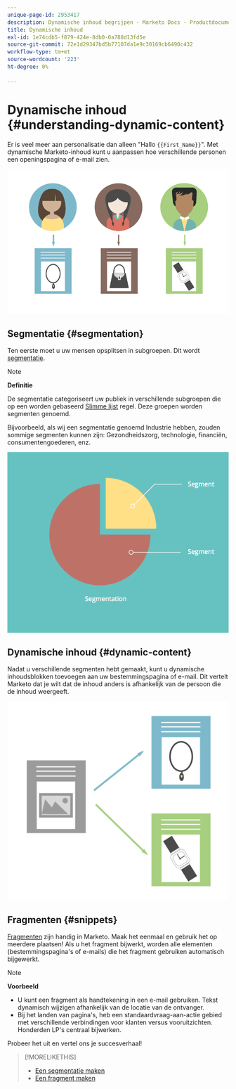 ```yaml
---
unique-page-id: 2953417
description: Dynamische inhoud begrijpen - Marketo Docs - Productdocumentatie
title: Dynamische inhoud
exl-id: 1e74cdb5-f879-424e-8db0-0a788d13fd5e
source-git-commit: 72e1d29347bd5b77107da1e9c30169cb6490c432
workflow-type: tm+mt
source-wordcount: '223'
ht-degree: 0%

---
```


# Dynamische inhoud {#understanding-dynamic-content}

Er is veel meer aan personalisatie dan alleen &quot;Hallo `{{First_Name}}`&quot;. Met dynamische Marketo-inhoud kunt u aanpassen hoe verschillende personen een openingspagina of e-mail zien.

![](assets/artboard-1.png)

## Segmentatie {#segmentation}

Ten eerste moet u uw mensen opsplitsen in subgroepen. Dit wordt [segmentatie](/help/marketo/product-docs/personalization/segmentation-and-snippets/segmentation/create-a-segmentation.md).

>[!NOTE]
>
>**Definitie**
>
>De segmentatie categoriseert uw publiek in verschillende subgroepen die op een worden gebaseerd [Slimme lijst](/help/marketo/product-docs/core-marketo-concepts/smart-campaigns/understanding-smart-campaigns.md) regel. Deze groepen worden segmenten genoemd.

Bijvoorbeeld, als wij een segmentatie genoemd Industrie hebben, zouden sommige segmenten kunnen zijn: Gezondheidszorg, technologie, financiën, consumentengoederen, enz.

![](assets/artboard-2.png)

## Dynamische inhoud {#dynamic-content}

Nadat u verschillende segmenten hebt gemaakt, kunt u dynamische inhoudsblokken toevoegen aan uw bestemmingspagina of e-mail. Dit vertelt Marketo dat je wilt dat de inhoud anders is afhankelijk van de persoon die de inhoud weergeeft.

![](assets/artboard-3.png)

## Fragmenten {#snippets}

[Fragmenten](/help/marketo/product-docs/personalization/segmentation-and-snippets/snippets/create-a-snippet.md) zijn handig in Marketo. Maak het eenmaal en gebruik het op meerdere plaatsen! Als u het fragment bijwerkt, worden alle elementen (bestemmingspagina&#39;s of e-mails) die het fragment gebruiken automatisch bijgewerkt.

>[!NOTE]
>
>**Voorbeeld**
>
>* U kunt een fragment als handtekening in een e-mail gebruiken. Tekst dynamisch wijzigen afhankelijk van de locatie van de ontvanger.
>* Bij het landen van pagina&#39;s, heb een standaardvraag-aan-actie gebied met verschillende verbindingen voor klanten versus vooruitzichten. Honderden LP&#39;s centraal bijwerken.


Probeer het uit en vertel ons je succesverhaal!

>[!MORELIKETHIS]
>
>* [Een segmentatie maken](/help/marketo/product-docs/personalization/segmentation-and-snippets/segmentation/create-a-segmentation.md)
>* [Een fragment maken](/help/marketo/product-docs/personalization/segmentation-and-snippets/snippets/create-a-snippet.md)

